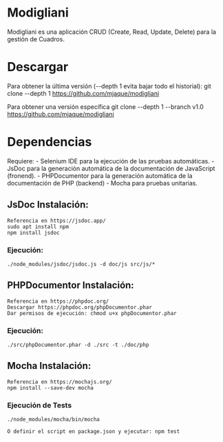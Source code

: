 # Modigliani
Modigliani es una aplicación CRUD (Create, Read, Update, Delete) para la gestión de Cuadros.

# Descargar
Para obtener la última versión (--depth 1 evita bajar todo el historial): 
	git clone --depth 1 https://github.com/mjaque/modigliani
 
Para obtener una versión específica
	git clone --depth 1 --branch v1.0 https://github.com/mjaque/modigliani
 
# Dependencias
Requiere:
	- Selenium IDE para la ejecución de las pruebas automáticas.
	- JsDoc para la generación automática de la documentación de JavaScript (fronend).
	- PHPDocumentor para la generación automática de la documentación de PHP (backend)
	- Mocha para pruebas unitarias.

## JsDoc Instalación:
	Referencia en https://jsdoc.app/
	sudo apt install npm
	npm install jsdoc

### Ejecución:
	./node_modules/jsdoc/jsdoc.js -d doc/js src/js/*

## PHPDocumentor Instalación:
	Referencia en https://phpdoc.org/
	Descargar https://phpdoc.org/phpDocumentor.phar
	Dar permisos de ejecución: chmod u+x phpDocumentor.phar

### Ejecución:
	./src/phpDocumentor.phar -d ./src -t ./doc/php

## Mocha Instalación:
	Referencia en https://mochajs.org/
	npm install --save-dev mocha

### Ejecución de Tests
	./node_modules/mocha/bin/mocha

	O definir el script en package.json y ejecutar: npm test
